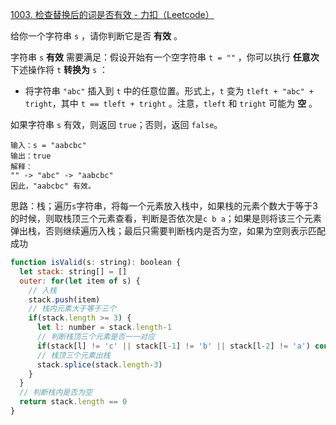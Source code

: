 [1003. 检查替换后的词是否有效 - 力扣（Leetcode）](https://leetcode.cn/problems/check-if-word-is-valid-after-substitutions/description/)

给你一个字符串 `s` ，请你判断它是否 **有效** 。

字符串 `s` **有效** 需要满足：假设开始有一个空字符串 `t = ""` ，你可以执行 **任意次** 下述操作将 `t` **转换为** `s` ：

- 将字符串 `"abc"` 插入到 `t` 中的任意位置。形式上，`t` 变为 `tleft + "abc" + tright`，其中 `t == tleft + tright` 。注意，`tleft` 和 `tright` 可能为 **空** 。

如果字符串 `s` 有效，则返回 `true`；否则，返回 `false`。

```
输入：s = "aabcbc"
输出：true
解释：
"" -> "abc" -> "aabcbc"
因此，"aabcbc" 有效。
```

思路：栈；遍历`s`字符串，将每一个元素放入栈中，如果栈的元素个数大于等于3的时候，则取栈顶三个元素查看，判断是否依次是`c b a`；如果是则将该三个元素弹出栈，否则继续遍历入栈；最后只需要判断栈内是否为空，如果为空则表示匹配成功

```javascript
function isValid(s: string): boolean {
  let stack: string[] = []
  outer: for(let item of s) {
    // 入栈
    stack.push(item) 
    // 栈内元素大于等于三个
    if(stack.length >= 3) {
      let l: number = stack.length-1
      // 判断栈顶三个元素是否一一对应
      if(stack[l] != 'c' || stack[l-1] != 'b' || stack[l-2] != 'a') continue outer
      // 栈顶三个元素出栈
      stack.splice(stack.length-3)
    }
  }
  // 判断栈内是否为空
  return stack.length == 0
}
```

